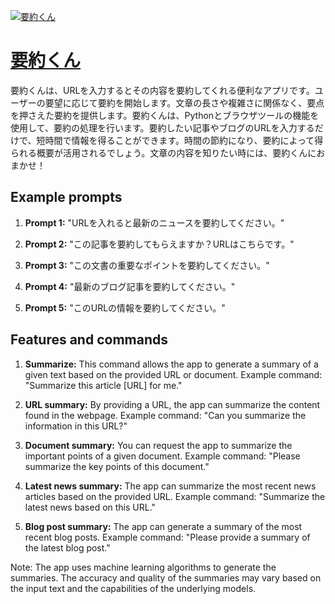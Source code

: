 [![要約くん](https://files.oaiusercontent.com/file-HvgodRBnjjXAi0VmxrUlaCip?se=2123-10-17T01%3A41%3A00Z&sp=r&sv=2021-08-06&sr=b&rscc=max-age%3D31536000%2C%20immutable&rscd=attachment%3B%20filename%3D3ab42b4b-8c94-4129-9311-ae5c617a9844.png&sig=p9gXIbbEeDoqmy6/CBgwAxMTM4IqSUZFLMuxBIzIzM8%3D)](https://chat.openai.com/g/g-fMrAFFzDU-yao-yue-kun)

# [要約くん](https://chat.openai.com/g/g-fMrAFFzDU-yao-yue-kun)

要約くんは、URLを入力するとその内容を要約してくれる便利なアプリです。ユーザーの要望に応じて要約を開始します。文章の長さや複雑さに関係なく、要点を押さえた要約を提供します。要約くんは、Pythonとブラウザツールの機能を使用して、要約の処理を行います。要約したい記事やブログのURLを入力するだけで、短時間で情報を得ることができます。時間の節約になり、要約によって得られる概要が活用されるでしょう。文章の内容を知りたい時には、要約くんにおまかせ！

## Example prompts

1. **Prompt 1:** "URLを入れると最新のニュースを要約してください。"

2. **Prompt 2:** "この記事を要約してもらえますか？URLはこちらです。"

3. **Prompt 3:** "この文書の重要なポイントを要約してください。"

4. **Prompt 4:** "最新のブログ記事を要約してください。"

5. **Prompt 5:** "このURLの情報を要約してください。"


## Features and commands

1. **Summarize:** This command allows the app to generate a summary of a given text based on the provided URL or document.
   Example command: "Summarize this article [URL] for me."

2. **URL summary:** By providing a URL, the app can summarize the content found in the webpage.
   Example command: "Can you summarize the information in this URL?"

3. **Document summary:** You can request the app to summarize the important points of a given document.
   Example command: "Please summarize the key points of this document."

4. **Latest news summary:** The app can summarize the most recent news articles based on the provided URL.
   Example command: "Summarize the latest news based on this URL."

5. **Blog post summary:** The app can generate a summary of the most recent blog posts.
   Example command: "Please provide a summary of the latest blog post."

Note: The app uses machine learning algorithms to generate the summaries. The accuracy and quality of the summaries may vary based on the input text and the capabilities of the underlying models.